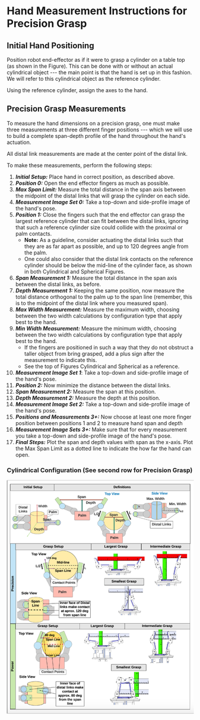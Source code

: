 # Hand Measurement Instructions for Precision Grasp

## Initial Hand Positioning

Position robot end-effector as if it were to grasp a cylinder on a table top (as shown in the Figure). This can be done with or without an actual cylindrical object --- the main point is that the hand is set up in this fashion. We will refer to this cylindrical object as the reference cylinder.

Using the reference cylinder, assign the axes to the hand.

## Precision Grasp Measurements

To measure the hand dimensions on a precision grasp, one must make three measurements at three different finger positions --- which we will use to build a complete span-depth profile of the hand throughout the hand's actuation.

All distal link measurements are made at the center point of the distal link.

To make these measurements, perform the following steps:

1. ***Initial Setup:*** Place hand in correct position, as described above.
2. ***Position 0:*** Open the end effector fingers as much as possible.
3. ***Max Span Limit:*** Measure the total distance in the span axis between the midpoint of the distal links that will grasp the cylinder on each side.
4. ***Measurement Image Set 0:*** Take a top-down and side-profile image of the hand's pose. 
5. ***Position 1:*** Close the fingers such that the end effector can grasp the largest reference cylinder that can fit between the distal links, ignoring that such a reference cylinder size could collide with the proximal or palm contacts. 
 	- **Note:** As a guideline, consider actuating the distal links such that they are as far apart as possible, and up to 120 degrees angle from the palm.
    - One could also consider that the distal link contacts on the reference cylinder should be below the mid-line of the cylinder face, as shown in both Cylindrical and Spherical Figures. 
6. ***Span Measurement 1:*** Measure the total distance in the span axis between the distal links, as before. 
7. ***Depth Measurement 1:*** Keeping the same position, now measure the total distance orthogonal to the palm up to the span line (remember, this is to the midpoint of the distal link where you measured span). 
8. ***Max Width Measurement:*** Measure the maximum width, choosing between the two width calculations by configuration type that apply best to the hand.
9. ***Min Width Measurement:*** Measure the minimum width, choosing between the two width calculations by configuration type that apply best to the hand.
	- If the fingers are positioned in such a way that they do not obstruct a taller object from bring grasped, add a plus sign after the measurement to indicate this.
    - See the top of Figures Cylindrical and Spherical as a reference.
9. ***Measurement Image Set 1***: Take a top-down and side-profile image of the hand's pose.
10. ***Position 2:*** Now minimize the distance between the distal links.
11. ***Span Measurement 2:*** Measure the span at this position.
12. ***Depth Measurement 2:*** Measure the depth at this position.
13. ***Measurement Image Set 2:*** Take a top-down and side-profile image of the hand's pose.
14. ***Positions and Measurements 3+:*** Now choose at least one more finger position between positions 1 and 2 to measure hand span and depth
15. ***Measurement Image Sets 3+:*** Make sure that for every measurement you take a top-down and side-profile image of the hand's pose.
16. ***Final Steps:*** Plot the span and depth values with span as the x-axis. Plot the Max Span Limit as a dotted line to indicate the how far the hand can open.

### Cylindrical Configuration (See second row for Precision Grasp)
![alt text](Cylindrical.png)


